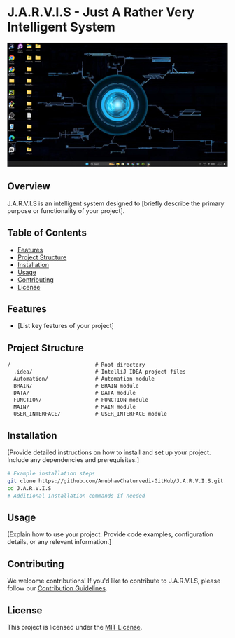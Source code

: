 
# J.A.R.V.I.S - Just A Rather Very Intelligent System

![J.A.R.V.I.S Logo](./Screenshot%202024-02-09%20214746.png)

## Overview

J.A.R.V.I.S is an intelligent system designed to [briefly describe the primary purpose or functionality of your project].

## Table of Contents

- [Features](#features)
- [Project Structure](#project-structure)
- [Installation](#installation)
- [Usage](#usage)
- [Contributing](#contributing)
- [License](#license)

## Features

- [List key features of your project]

## Project Structure

```
/                           # Root directory
  .idea/                    # IntelliJ IDEA project files
  Automation/               # Automation module
  BRAIN/                    # BRAIN module
  DATA/                     # DATA module
  FUNCTION/                 # FUNCTION module
  MAIN/                     # MAIN module
  USER_INTERFACE/           # USER_INTERFACE module
```

## Installation

[Provide detailed instructions on how to install and set up your project. Include any dependencies and prerequisites.]

```bash
# Example installation steps
git clone https://github.com/AnubhavChaturvedi-GitHub/J.A.R.V.I.S.git
cd J.A.R.V.I.S
# Additional installation commands if needed
```

## Usage

[Explain how to use your project. Provide code examples, configuration details, or any relevant information.]

## Contributing

We welcome contributions! If you'd like to contribute to J.A.R.V.I.S, please follow our [Contribution Guidelines](CONTRIBUTING.md).

## License

This project is licensed under the [MIT License](LICENSE).
